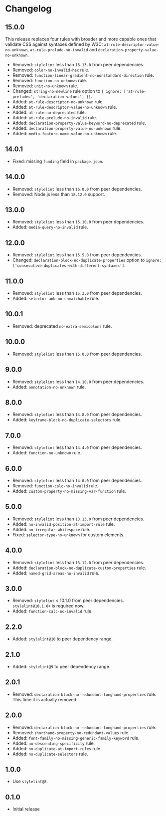 # Changelog

## 15.0.0

This release replaces four rules with broader and more capable ones that validate CSS against syntaxes defined by W3C: `at-rule-descriptor-value-no-unknown`, `at-rule-prelude-no-invalid` and `declaration-property-value-no-unknown`.

- Removed: `stylelint` less than `16.13.0` from peer dependencies.
- Removed: `color-no-invalid-hex` rule.
- Removed: `function-linear-gradient-no-nonstandard-direction` rule.
- Removed: `function-no-unknown` rule.
- Removed: `unit-no-unknown` rule.
- Changed: `string-no-newline` rule option to `{ ignore: ['at-rule-preludes', 'declaration-values'] }]`.
- Added: `at-rule-descriptor-no-unknown` rule.
- Added: `at-rule-descriptor-value-no-unknown` rule.
- Added: `at-rule-no-deprecated` rule.
- Added: `at-rule-prelude-no-invalid` rule.
- Added: `declaration-property-value-keyword-no-deprecated` rule.
- Added: `declaration-property-value-no-unknown` rule.
- Added: `media-feature-name-value-no-unknown` rule.

## 14.0.1

- Fixed: missing `funding` field in `package.json`.

## 14.0.0

- Removed: `stylelint` less than `16.0.0` from peer dependencies.
- Removed: Node.js less than `18.12.0` support.

## 13.0.0

- Removed: `stylelint` less than `15.10.0` from peer dependencies.
- Added: `media-query-no-invalid` rule.

## 12.0.0

- Removed: `stylelint` less than `15.5.0` from peer dependencies.
- Changed: `declaration-block-no-duplicate-properties` option to `ignore: ['consecutive-duplicates-with-different-syntaxes']`.

## 11.0.0

- Removed: `stylelint` less than `15.3.0` from peer dependencies.
- Added: `selector-anb-no-unmatchable` rule.

## 10.0.1

- Removed: deprecated `no-extra-semicolons` rule.

## 10.0.0

- Removed: `stylelint` less than `15.0.0` from peer dependencies.

## 9.0.0

- Removed: `stylelint` less than `14.10.0` from peer dependencies.
- Added: `annotation-no-unknown` rule.

## 8.0.0

- Removed: `stylelint` less than `14.8.0` from peer dependencies.
- Added: `keyframe-block-no-duplicate-selectors` rule.

## 7.0.0

- Removed: `stylelint` less than `14.4.0` from peer dependencies.
- Added: `function-no-unknown` rule.

## 6.0.0

- Removed: `stylelint` less than `14.0.0` from peer dependencies.
- Removed: `function-calc-no-invalid` rule.
- Added: `custom-property-no-missing-var-function` rule.

## 5.0.0

- Removed: `stylelint` less than `13.13.0` from peer dependencies.
- Added: `no-invalid-position-at-import-rule` rule.
- Added: `no-irregular-whitespace` rule.
- Fixed: `selector-type-no-unknown` for custom elements.

## 4.0.0

- Removed: `stylelint` less than `13.12.0` from peer dependencies.
- Added: `declaration-block-no-duplicate-custom-properties` rule.
- Added: `named-grid-areas-no-invalid` rule.

## 3.0.0

- Removed: `stylelint` < 10.1.0 from peer dependencies. `stylelint@10.1.0+` is required now.
- Added: `function-calc-no-invalid` rule.

## 2.2.0

- Added: `stylelint@10` to peer dependency range.

## 2.1.0

- Added: `stylelint@9` to peer dependency range.

## 2.0.1

- Removed: `declaration-block-no-redundant-longhand-properties` rule. This time it is actually removed.

## 2.0.0

- Removed: `declaration-block-no-redundant-longhand-properties` rule.
- Removed: `shorthand-property-no-redundant-values` rule.
- Added: `font-family-no-missing-generic-family-keyword` rule.
- Added: `no-descending-specificity` rule.
- Added: `no-duplicate-at-import-rules` rule.
- Added: `no-duplicate-selectors` rule.

## 1.0.0

- Use `stylelint@8`.

## 0.1.0

- Initial release

